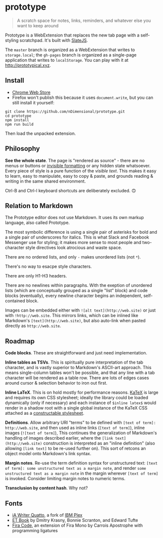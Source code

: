 # prototype

> A scratch space for notes, links, reminders, and whatever else you want to keep around

Prototype is a WebExtension that replaces the new tab page with a self-styling scratchpad. It's built with [SlateJS](https://github.com/ianstormtaylor/slate).

The `master` branch is organized as a WebExtension that writes to `storage.local`; the `gh-pages` branch is organized as a single-page application that writes to `localStorage`. You can play with it at http://prototypical.xyz.

## Install

- [Chrome Web Store](https://chrome.google.com/webstore/detail/prototype/mcfikpkmjbdlfjdlmbeodbfkenhpieam)
- Firefox won't publish this because it uses `document.write`, but you can still install it yourself:

```
git clone https://github.com/nDimensional/prototype.git
cd prototype
npm install
npm run build
```

Then load the unpacked extension.

## Philosophy

**See the whole state**. The page is "rendered as source" - there are no menus or buttons or [invisible formatting](https://xkcd.com/2109/) or any hidden state whatsoever. Every piece of style is a pure function of the _visible text_. This makes it easy to learn, easy to manipulate, easy to copy & paste, and grounds reading & writing in the same shared environment.

Ctrl-B and Ctrl-I keyboard shortcuts are deliberately excluded. 🙃

## Relation to Markdown

The Prototype editor does not use Markdown. It uses its own markup language, also called Prototype.

The most symbolic difference is using a single pair of asterisks for bold and a single pair of underscores for italics. This is what Slack and Facebook Messenger use for styling; it makes more sense to most people and two-character style directives look atrocious and waste space.

There are no ordered lists, and only `-` makes unordered lists (not `*`).

There's no way to esacpe style characters.

There are only H1-H3 headers.

There are no newlines within paragraphs. With the exeption of unordered lists (which are conceptually grouped as a single "list" block) and code blocks (eventually), every newline character begins an independent, self-contained block.

Images can be embedded either with `![alt text](http://web.site)` or just with `!http://web.site`. This mirrors links, which can be inlined like Markdown's `[text](http://web.site)`, but also auto-link when pasted directly as `http://web.site`.

## Roadmap

**Code blocks**. These are straightforward and just need implementation.

**Inline tables as TSVs**. This is spiritually pure interpretation of the tab character, and is vastly superior to Markdown's ASCII-art approach. This means single-column tables won't be possible, and that any line with a tab character will be rendered as a table row. There are lots of edges cases around cursor & selection behavior to iron out first.

**Inline LaTeX**. This is on hold mostly for performance reasons. [KaTeX](https://github.com/KaTeX/KaTeX) is large and requires its own CSS stylesheet; ideally the library could be loaded dynamically (only if necessary) and each instance of `$inline latex$` would render in a shadow root with a single global instance of the KaTeX CSS attached as a [constructable stylesheet](https://developers.google.com/web/updates/2019/02/constructable-stylesheets).

**Definitions**. Allow arbitrary URI "terms" to be defined with `[text of term]: http://web.site`, and then used as inline links (`[text of term]`), inline images (`![text of term]`), This continues the generalization of Markdown's handling of images described earlier, where the `[link text](http://web.site)` construction is interpreted as an "inline definition" (also allowing `[link text]` to be re-used further on). This sort of retcons an object model onto Markdown's link syntax.

**Margin notes**. Re-use the term definition syntax for unstructured text: `[text of term]: some unstructured text as a margin note`, and render `some unstructured text as a margin note` in the margin wherever `[text of term]` is invoked. Consider limiting margin notes to numeric terms.

**Transclusion by content hash**. Why not?

## Fonts

- [iA Writer Quatto](https://github.com/iaolo/iA-Fonts/tree/master/iA%20Writer%20Quattro), a fork of [IBM Plex](https://github.com/IBM/plex)
- [ET Book](https://edwardtufte.github.io/et-book/) by Dmitry Krasny, Bonnie Scranton, and Edward Tufte
- [Fira Code](https://github.com/tonsky/FiraCode), an extension of Fira Mono by Carrois Apostrophe with programming ligatures
